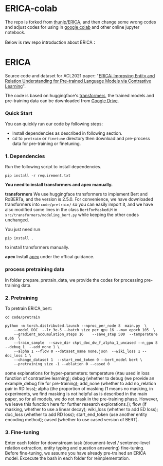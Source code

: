 # ERICA-colab

The repo is forked from [thunlp/ERICA](https://github.com/thunlp/ERICA), and then change some wrong codes and adjust codes for using in [google colab](https://colab.research.google.com/drive/1x0ZQF8KZqSczzLCEt3xXkbpWLWmzOgBW?usp=sharing) and other online jupyter notebook.


Below is raw repo introduction about ERICA：

# ERICA

Source code and dataset for ACL2021 paper: "[ERICA: Improving Entity and Relation Understanding for Pre-trained Language Models via Contrastive Learning](https://arxiv.org/abs/2012.15022)".

The code is based on huggingface's [transformers](https://github.com/huggingface/transformers), the trained models and pre-training data can be downloaded from [Google Drive](https://drive.google.com/drive/folders/19SxYoDeKZg4Ho_FIrDYpcifCtpsl5u3K?usp=sharing).

### Quick Start

You can quickly run our code by following steps:

- Install dependencies as described in following section. 
- cd to `pretrain` or `finetune` directory then download and pre-process data for pre-training or finetuning.    

### 1. Dependencies

Run the following script to install dependencies.

```shell
pip install -r requirement.txt
```

**You need to install transformers and apex manually.**

**transformers**
We use huggingface transformers to implement Bert and RoBERTa, and the version is 2.5.0. For convenience, we have downloaded transformers into `code/pretrain/` so you can easily import it, and we have also modified some lines in the class `BertForMaskedLM` in `src/transformers/modeling_bert.py` while keeping the other codes unchanged.

You just need run 
```
pip install .
```
to install transformers manually.

**apex**
Install [apex](https://github.com/NVIDIA/apex) under the offical guidance.

### process pretraining data
In folder prepare_pretrain_data, we provide the codes for processing pre-training data.

### 2. Pretraining

To pretrain ERICA_bert:

```shell
cd code/pretrain

python -m torch.distributed.launch --nproc_per_node 8  main.py  \
    --model DOC  --lr 3e-5 --batch_size_per_gpu 16 --max_epoch 105  \
    --gradient_accumulation_steps 16    --save_step 500  --temperature 0.05  \
    --train_sample  --save_dir ckpt_doc_dw_f_alpha_1_uncased --n_gpu 8  --debug 1  --add_none 1 \
    --alpha 1 --flow 0 --dataset_name none.json  --wiki_loss 1 --doc_loss 1 \
    --change_dataset 1  --start_end_token 0 --bert_model bert \
    --pretraining_size -1 --ablation 0 --cased 0
```

some explanations for hyper-parameters: temperature (\tau used in loss function of contrastive learning); debug (whether to debug (we provide an example_debug file for pre-training); add_none (whether to add no_relation pair in RD loss); alpha (the proportion of masking (1 means no masking, in experiments, we find masking is not helpful as is described in the main paper, so for all models, we do not mask in the pre-training phase. However, we leave this function here for further research explorations.)); flow (if masking, whether to use a linear decay); wiki_loss (whether to add ED loss); doc_loss (whether to add RD loss); start_end_token (use another entity encoding method); cased (whether to use cased version of BERT).

### 3. Fine-tuning

Enter each folder for downstream task (document-level / sentence-level relation extraction, entity typing and question answering) fine-tuning. Before fine-tuning, we assume you have already pre-trained an ERICA model. Excecute the bash in each folder for reimplementation.
